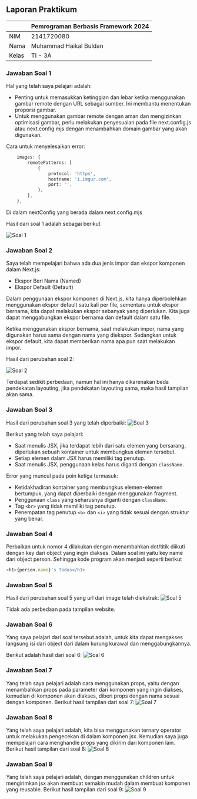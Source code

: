 ## Laporan Praktikum

|  | Pemrograman Berbasis Framework 2024 |
|--|--|
| NIM |  2141720080 |
| Nama |  Muhammad Haikal Buldan |
| Kelas | TI - 3A |

### Jawaban Soal 1

Hal yang telah saya pelajari adalah:

- Penting untuk memasukkan ketinggian dan lebar ketika menggunakan gambar remote dengan URL sebagai sumber. Ini membantu menentukan proporsi gambar.
- Untuk menggunakan gambar remote dengan aman dan mengizinkan optimisasi gambar, perlu melakukan penyesuaian pada file next.config.js atau next.config.mjs dengan menambahkan domain gambar yang akan digunakan.

Cara untuk menyelesaikan error:
```typescript
    images: {
        remotePatterns: [
            {
                protocol: 'https',
                hostname: 'i.imgur.com',
                port: '',
            },
        ],
    },
```

Di dalam nextConfig yang berada dalam next.config.mjs

Hasil dari soal 1 adalah sebagai berikut

![Soal 1](assets-report/01.png)

### Jawaban Soal 2

Saya telah mempelajari bahwa ada dua jenis impor dan ekspor komponen dalam Next.js:

- Ekspor Beri Nama (Named)
- Ekspor Default (Default)

Dalam penggunaan ekspor komponen di Next.js, kita hanya diperbolehkan menggunakan ekspor default satu kali per file, sementara untuk ekspor bernama, kita dapat melakukan ekspor sebanyak yang diperlukan. Kita juga dapat menggabungkan ekspor bernama dan default dalam satu file.

Ketika menggunakan ekspor bernama, saat melakukan impor, nama yang digunakan harus sama dengan nama yang diekspor. Sedangkan untuk ekspor default, kita dapat memberikan nama apa pun saat melakukan impor.

Hasil dari perubahan soal 2:

![Soal 2](assets-report/02.png)

Terdapat sedikit perbedaan, namun hal ini hanya dikarenakan beda pendekatan layouting, jika pendekatan layouting sama, maka hasil tampilan akan sama.

### Jawaban Soal 3

Hasil dari perubahan soal 3 yang telah diperbaiki:
![Soal 3](assets-report/03.png)

Berikut yang telah saya pelajari:

- Saat menulis JSX, jika terdapat lebih dari satu elemen yang bersarang, diperlukan sebuah kontainer untuk membungkus elemen tersebut.
- Setiap elemen dalam JSX harus memiliki tag penutup.
- Saat menulis JSX, penggunaan kelas harus diganti dengan `className`.
  
Error yang muncul pada poin ketiga termasuk:
- Ketidakhadiran kontainer yang membungkus elemen-elemen bertumpuk, yang dapat diperbaiki dengan menggunakan fragment.
- Penggunaan `class` yang seharusnya diganti dengan `className`.
- Tag `<br>` yang tidak memiliki tag penutup.
- Penempatan tag penutup `<b>` dan `<i>` yang tidak sesuai dengan struktur yang benar.

### Jawaban Soal 4

Perbaikan untuk nomor 4 dilakukan dengan menambahkan dot/titik diikuti dengan key dari object yang ingin diakses. Dalam soal ini yaitu key name dari object person. Sehingga kode program akan menjadi seperti berikut
```javascript
<h1>{person.name}'s Todos</h1>
```

### Jawaban Soal 5

Hasil dari perubahan soal 5 yang url dari image telah diekstrak:
![Soal 5](assets-report/05.png)

Tidak ada perbedaan pada tampilan website.


### Jawaban Soal 6

Yang saya pelajari dari soal tersebut adalah, untuk kita dapat mengakses langsung isi dari object dari dalam kurung kurawal dan menggabungkannya.

Berikut adalah hasil dari soal 6:
![Soal 6](assets-report/06.png)

### Jawaban Soal 7

Yang telah saya pelajari adalah cara menggunakan props, yaitu dengan menambahkan props pada parameter dari komponen yang ingin diakses, kemudian di komponen akan diakses, diberi props dengan nama sesuai dengan komponen. Berikut hasil tampilan dari soal 7:
![Soal 7](assets-report/07.png)

### Jawaban Soal 8

Yang telah saya pelajari adalah, kita bisa menggunakan ternary operator untuk melakukan pengecekan di dalam komponen jsx. Kemudian saya juga mempelajari cara menghandle props yang dikirim dari komponen lain. Berikut hasil tampilan dari soal 8:
![Soal 8](assets-report/08.png)

### Jawaban Soal 9

Yang telah saya pelajari adalah, dengan menggunakan children untuk mengirimkan jsx akan membuat semakin mudah dalam membuat komponen yang reusable. Berikut hasil tampilan dari soal 9:
![Soal 9](assets-report/09.png)
